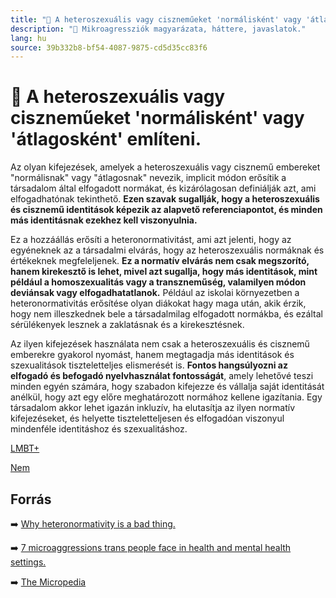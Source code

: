 ```yaml
---
title: "🚫 A heteroszexuális vagy ciszneműeket 'normálisként' vagy 'átlagosként' említeni."
description: "🚫 Mikroagressziók magyarázata, háttere, javaslatok."
lang: hu
source: 39b332b8-bf54-4087-9875-cd5d35cc83f6
---
```


<div class="wiki-content agression-title">

# 🚫 A heteroszexuális vagy ciszneműeket 'normálisként' vagy 'átlagosként' említeni.

Az olyan kifejezések, amelyek a heteroszexuális vagy cisznemű embereket "normálisnak" vagy "átlagosnak" nevezik, implicit módon erősítik a társadalom által elfogadott normákat, és kizárólagosan definiálják azt, ami elfogadhatónak tekinthető. **Ezen szavak sugallják, hogy a heteroszexuális és cisznemű identitások képezik az alapvető referenciapontot, és minden más identitásnak ezekhez kell viszonyulnia.**

Ez a hozzáállás erősíti a heteronormativitást, ami azt jelenti, hogy az egyéneknek az a társadalmi elvárás, hogy az heteroszexuális normáknak és értékeknek megfeleljenek. **Ez a normatív elvárás nem csak megszorító, hanem kirekesztő is lehet, mivel azt sugallja, hogy más identitások, mint például a homoszexualitás vagy a transzneműség, valamilyen módon deviánsak vagy elfogadhatatlanok.** Például az iskolai környezetben a heteronormativitás erősítése olyan diákokat hagy maga után, akik érzik, hogy nem illeszkednek bele a társadalmilag elfogadott normákba, és ezáltal sérülékenyek lesznek a zaklatásnak és a kirekesztésnek.

Az ilyen kifejezések használata nem csak a heteroszexuális és cisznemű emberekre gyakorol nyomást, hanem megtagadja más identitások és szexualitások tiszteletteljes elismerését is. **Fontos hangsúlyozni az elfogadó és befogadó nyelvhasználat fontosságát**, amely lehetővé teszi minden egyén számára, hogy szabadon kifejezze és vállalja saját identitását anélkül, hogy azt egy előre meghatározott normához kellene igazítania. Egy társadalom akkor lehet igazán inkluzív, ha elutasítja az ilyen normatív kifejezéseket, és helyette tiszteletteljesen és elfogadóan viszonyul mindenféle identitáshoz és szexualitáshoz.


<div class="categories">

[LMBT+](/#/entry?id=lmbt)

[Nem](/#/entry?id=nem)

</div>


## Forrás

➡️ [Why heteronormativity is a bad thing.](https://www.teenvogue.com/story/heteronormativity-gender-identity-sexual-orientation)


➡️ [7 microaggressions trans people face in health and mental health settings.](https://thebodyisnotanapology.com/magazine/7-microaggressions-trans-people-face-in-health-and-mental-healthcare-settings/)

➡️ [The Micropedia](https://www.themicropedia.org/)


</div>